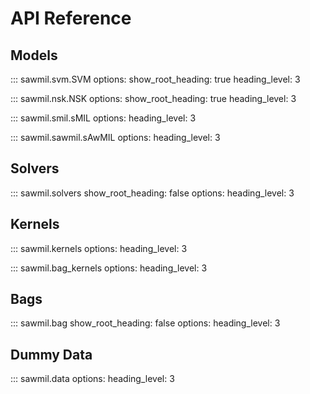 # API Reference

## Models
::: sawmil.svm.SVM
    options:
      show_root_heading: true
      heading_level: 3

::: sawmil.nsk.NSK
    options:
      show_root_heading: true
      heading_level: 3

::: sawmil.smil.sMIL
    options:
      heading_level: 3

::: sawmil.sawmil.sAwMIL
    options:
      heading_level: 3

## Solvers
::: sawmil.solvers
    show_root_heading: false
    options:
      heading_level: 3

## Kernels
::: sawmil.kernels
    options:
      heading_level: 3

::: sawmil.bag_kernels
    options:
      heading_level: 3

## Bags
::: sawmil.bag
    show_root_heading: false
    options:
      heading_level: 3

## Dummy Data
::: sawmil.data
    options:
      heading_level: 3